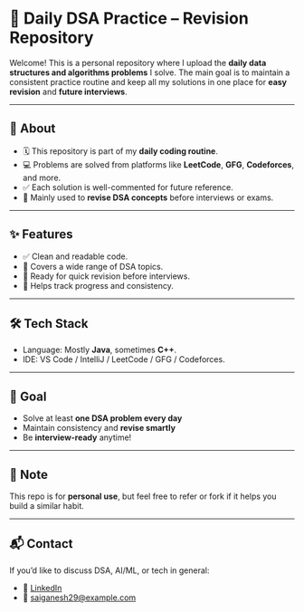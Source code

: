 # 📘 Daily DSA Practice – Revision Repository

Welcome! This is a personal repository where I upload the **daily data structures and algorithms problems** I solve. The main goal is to maintain a consistent practice routine and keep all my solutions in one place for **easy revision** and **future interviews**.

---

## 🧠 About

- 🗓️ This repository is part of my **daily coding routine**.
- 💻 Problems are solved from platforms like **LeetCode**, **GFG**, **Codeforces**, and more.
- ✅ Each solution is well-commented for future reference.
- 🔁 Mainly used to **revise DSA concepts** before interviews or exams.

---

## ✨ Features

- ✅ Clean and readable code.
- 🧩 Covers a wide range of DSA topics.
- 🧪 Ready for quick revision before interviews.
- 🌱 Helps track progress and consistency.

---

## 🛠️ Tech Stack

- Language: Mostly **Java**, sometimes **C++**.
- IDE: VS Code / IntelliJ / LeetCode / GFG / Codeforces.

---

## 🎯 Goal

- Solve at least **one DSA problem every day**  
- Maintain consistency and **revise smartly**  
- Be **interview-ready** anytime!

---

## 📌 Note

This repo is for **personal use**, but feel free to refer or fork if it helps you build a similar habit.

---

## 📬 Contact

If you’d like to discuss DSA, AI/ML, or tech in general:

- 🔗 [LinkedIn](https://www.linkedin.com/in/sai-ganesh-7a0607256)
- 💌 saiganesh29@example.com
